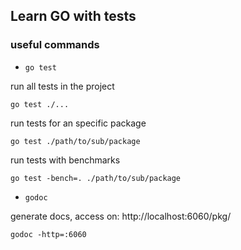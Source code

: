 ## Learn GO with tests


### useful commands

* `go test` 

run all tests in the project
```
go test ./... 
```

run tests for an specific package
```
go test ./path/to/sub/package
```

run tests with benchmarks
```
go test -bench=. ./path/to/sub/package
```

* `godoc`

generate docs, access on: http://localhost:6060/pkg/

```
godoc -http=:6060
```